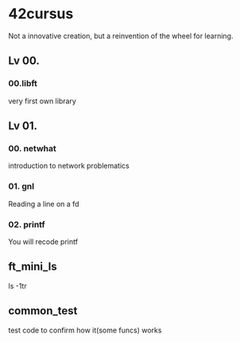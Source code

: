 # 42cursus
Not a innovative creation, but a reinvention of the wheel for learning.

## Lv 00.
### 00.libft
very first own library

## Lv 01.
### 00. netwhat
  introduction to network problematics
### 01. gnl
  Reading a line on a fd
### 02. printf
  You will recode printf
  
## ft_mini_ls
  ls -1tr

## common_test
  test code to confirm how it(some funcs) works
